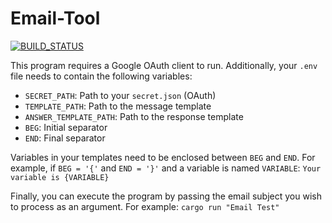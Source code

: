 # Email-Tool

[![BUILD_STATUS](https://github.com/ZillaZ/Email-Tool/workflows/Rust%20CI/badge.svg)](https://github.com/ZillaZ/Email-Tool/actions)

This program requires a Google OAuth client to run. Additionally, your `.env` file needs to contain the following variables:

- `SECRET_PATH`: Path to your `secret.json` (OAuth)
- `TEMPLATE_PATH`: Path to the message template
- `ANSWER_TEMPLATE_PATH`: Path to the response template
- `BEG`: Initial separator
- `END`: Final separator

Variables in your templates need to be enclosed between `BEG` and `END`. For example, if `BEG = '{'` and `END = '}'` and a variable is named `VARIABLE`:
`Your variable is {VARIABLE}`

Finally, you can execute the program by passing the email subject you wish to process as an argument. For example:
`cargo run "Email Test"`
